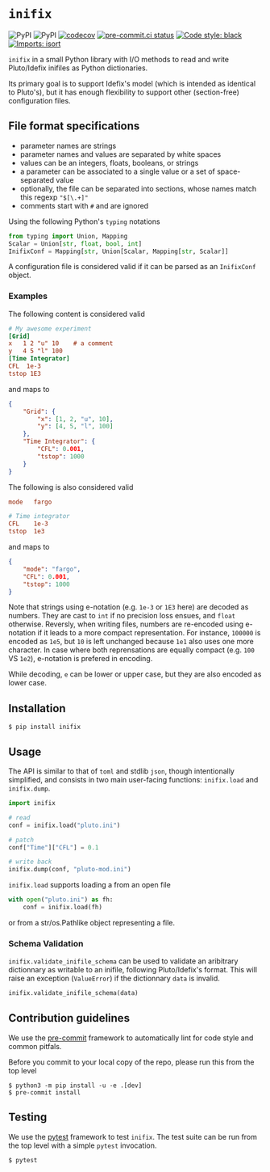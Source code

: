 # `inifix`

![PyPI](https://img.shields.io/pypi/v/inifix)
![PyPI](https://img.shields.io/pypi/pyversions/inifix?logo=python&logoColor=white&label=Python)
[![codecov](https://codecov.io/gh/neutrinoceros/inifix/branch/main/graph/badge.svg)](https://codecov.io/gh/neutrinoceros/inifix)
[![pre-commit.ci status](https://results.pre-commit.ci/badge/github/neutrinoceros/inifix/main.svg)](https://results.pre-commit.ci/badge/github/neutrinoceros/inifix/main.svg)
[![Code style: black](https://img.shields.io/badge/code%20style-black-000000.svg)](https://github.com/psf/black)
[![Imports: isort](https://img.shields.io/badge/%20imports-isort-%231674b1?style=flat&labelColor=ef8336)](https://pycqa.github.io/isort/)


`inifix` in a small Python library with I/O methods to read and write Pluto/Idefix inifiles as Python dictionaries.

Its primary goal is to support Idefix's model (which is intended as identical to Pluto's), but
it has enough flexibility to support other (section-free) configuration files.
## File format specifications

- parameter names are strings
- parameter names and values are separated by white spaces
- values can be an integers, floats, booleans, or strings
- a parameter can be associated to a single value or a set of space-separated value
- optionally, the file can be separated into sections, whose names match this regexp `"$[\.+]"`
- comments start with `#` and are ignored

Using the following Python's `typing` notations
```python
from typing import Union, Mapping
Scalar = Union[str, float, bool, int]
InifixConf = Mapping[str, Union[Scalar, Mapping[str, Scalar]]
```
A configuration file is considered valid if it can be parsed as an `InifixConf` object.

### Examples
The following content is considered valid
```ini
# My awesome experiment
[Grid]
x   1 2 "u" 10    # a comment
y   4 5 "l" 100
[Time Integrator]
CFL  1e-3
tstop 1E3
```
and maps to
```json
{
    "Grid": {
        "x": [1, 2, "u", 10],
        "y": [4, 5, "l", 100]
    },
    "Time Integrator": {
        "CFL": 0.001,
        "tstop": 1000
    }
}
```
The following is also considered valid
```ini
mode   fargo

# Time integrator
CFL    1e-3
tstop  1e3
```
and maps to
```json
{
    "mode": "fargo",
    "CFL": 0.001,
    "tstop": 1000
}
```
Note that strings using e-notation (e.g. `1e-3` or `1E3` here) are decoded as
numbers. They are cast to `int` if no precision loss ensues, and `float`
otherwise. Reversly, when writing files, numbers are re-encoded using e-notation
if it leads to a more compact representation. For instance, `100000` is encoded
as `1e5`, but `10` is left unchanged because `1e1` also uses one more character.
In case where both reprensations are equally compact (e.g. `100` VS `1e2`),
e-notation is prefered in encoding.

While decoding, `e` can be lower or upper case, but they are also encoded as
lower case.

## Installation

```shell
$ pip install inifix
```

## Usage

The API is similar to that of `toml` and stdlib `json`, though intentionally
simplified, and consists in two main user-facing functions: `inifix.load` and
`inifix.dump`.

```python
import inifix

# read
conf = inifix.load("pluto.ini")

# patch
conf["Time"]["CFL"] = 0.1

# write back
inifix.dump(conf, "pluto-mod.ini")
```

`inifix.load` supports loading a from an open file
```python
with open("pluto.ini") as fh:
    conf = inifix.load(fh)
```
or from a str/os.Pathlike object representing a file.


### Schema Validation

`inifix.validate_inifile_schema` can be used to validate an aribitrary
dictionnary as writable to an inifile, following Pluto/Idefix's format. This
will raise an exception (`ValueError`) if the dictionnary `data` is invalid.
```python
inifix.validate_inifile_schema(data)
```

## Contribution guidelines

We use the [pre-commit](https://pre-commit.com) framework to automatically lint for code
style and common pitfals.

Before you commit to your local copy of the repo, please run this from the top level
```shell
$ python3 -m pip install -u -e .[dev]
$ pre-commit install
```

## Testing

We use the [pytest](https://docs.pytest.org/en/latest/) framework to test `inifix`.
The test suite can be run from the top level with a simple `pytest` invocation.
```shell
$ pytest
```
